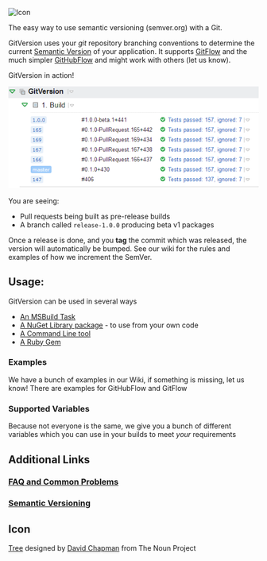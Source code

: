 ![Icon](https://raw.github.com/Particular/GitVersion/master/Icons/package_icon.png)

The easy way to use semantic versioning (semver.org) with a Git.

GitVersion uses your *git* repository branching conventions to determine the current [Semantic Version](http://semver.org) of your application. It supports [GitFlow](https://github.com/Particular/GitVersion/wiki/GitFlow) and the much simpler [GitHubFlow](https://github.com/Particular/GitVersion/wiki/GitHubFlow) and might work with others (let us know).

GitVersion in action!

![README](Icons/README.png)

You are seeing:

 - Pull requests being built as pre-release builds
 - A branch called `release-1.0.0` producing beta v1 packages

Once a release is done, and you **tag** the commit which was released, the version will automatically be bumped. See our wiki for the rules and examples of how we increment the SemVer.

## Usage:

GitVersion can be used in several ways

 - [An MSBuild Task](https://github.com/Particular/GitVersion/wiki/MSBuild-Task-Usage)
 - [A NuGet Library package](https://github.com/Particular/GitVersion/wiki/GitVersion-NuGet-Library) - to use from your own code
 - [A Command Line tool](https://github.com/Particular/GitVersion/wiki/Command-Line-Tool)
 - [A Ruby Gem](https://github.com/Particular/GitVersion/wiki/Ruby-Gem)

### Examples
We have a bunch of examples in our Wiki, if something is missing, let us know! There are examples for GitHubFlow and GitFlow

### Supported Variables
Because not everyone is the same, we give you a bunch of different variables which you can use in your builds to meet *your* requirements

## Additional Links

### [FAQ and Common Problems](https://github.com/Particular/GitVersion/wiki/FAQ)

### [Semantic Versioning](http://semver.org/)

## Icon

<a href="http://thenounproject.com/noun/tree/#icon-No13389" target="_blank">Tree</a> designed by <a href="http://thenounproject.com/david.chapman" target="_blank">David Chapman</a> from The Noun Project
